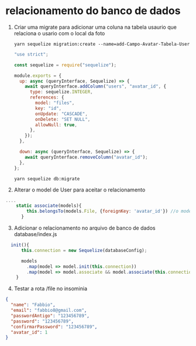 # relacionamento do banco de dados

1. Criar uma migrate para adicionar uma coluna na tabela usaurio que relaciona o usario com o local da foto

   `yarn sequelize migration:create --name=add-Campo-Avatar-Tabela-User `

   ```javascript
   "use strict";

   const sequelize = require("sequelize");

   module.exports = {
     up: async (queryInterface, Sequelize) => {
       await queryInterface.addColumn("users", "avatar_id", {
         type: sequelize.INTEGER,
         references: {
           model: "files",
           key: "id",
           onUpdate: "CASCADE",
           onDelete: "SET NULL",
           allowNull: true,
         },
       });
     },

     down: async (queryInterface, Sequelize) => {
       await queryInterface.removeColumn("avatar_id");
     },
   };
   ```

   `yarn sequelize db:migrate`

2. Alterar o model de User para aceitar o relacionamento

```javascript
....
    static associate(models){
        this.belongsTo(models.File, {foreignKey: 'avatar_id'}) //o model de File pertence a tabela de usuario
      }

```

3. Adicionar o relacionamento no arquivo de banco de dados database/index.js

```javascript
  init(){
      this.connection = new Sequelize(databaseConfig);

      models
        .map(model => model.init(this.connection))
        .map(model => model.associate && model.associate(this.connection.models));
    }
```

4. Testar a rota /file no insominia

```json
{
  "name": "Fabbio",
  "email": "fabbio8@gmail.com",
  "passwordAntigo": "123456789",
  "password": "123456789",
  "confirmarPassword": "123456789",
  "avatar_id": 1
}
```

